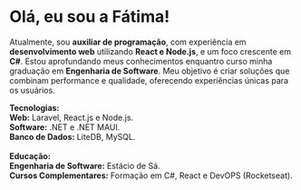 # Olá, eu sou a Fátima! 
Atualmente, sou **auxiliar de programação**, com experiência em **desenvolvimento web** utilizando **React e Node.js**, e um foco crescente em **C#**. Estou aprofundando meus conhecimentos enquantro curso minha graduação em **Engenharia de Software**. Meu objetivo é criar soluções que combinam performance e qualidade, oferecendo experiências únicas para os usuários.

**Tecnologias:**<br>
**Web:** Laravel, React.js e Node.js. <br>
**Software:** .NET e .NET MAUI.<br>
**Banco de Dados:** LiteDB, MySQL.<br>
<br>
**Educação:**<br>
**Engenharia de Software:** Estácio de Sá.<br>
**Cursos Complementares:** Formação em C#, React e DevOPS (Rocketseat).
<!--
<div>
<a href="">
<img height="180em" src="https://github-readme-stats.vercel.app/api?username=fatimadachari&locale=pt-br&theme=radical">
<img height="180em" src="https://github-readme-stats.vercel.app/api/top-langs/?username=fatimadachari&layout=compact&locale=pt-br&theme=radical">
</div>
-->
